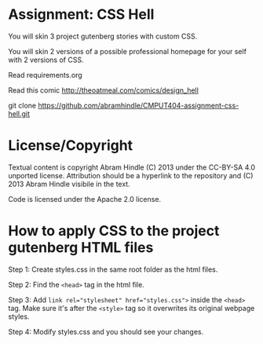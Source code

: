 Assignment: CSS Hell
====================

You will skin 3 project gutenberg stories with custom CSS.

You will skin 2 versions of a possible professional homepage for your
self with 2 versions of CSS.

Read requirements.org

Read this comic http://theoatmeal.com/comics/design_hell

git clone https://github.com/abramhindle/CMPUT404-assignment-css-hell.git

License/Copyright
=================

Textual content is copyright Abram Hindle (C) 2013 under the CC-BY-SA
4.0 unported license. Attribution should be a hyperlink to the
repository and (C) 2013 Abram Hindle visibile in the text.

Code is licensed under the Apache 2.0 license.

How to apply CSS to the project gutenberg HTML files
====================
Step 1: Create styles.css in the same root folder as the html files. 

Step 2: Find the ```<head>``` tag in the html file. 

Step 3: Add ```link rel="stylesheet" href="styles.css">``` inside the ```<head>``` tag. Make sure it's after the ```<style>``` tag so it overwrites its original webpage styles. 

Step 4: Modify styles.css and you should see your changes. 

